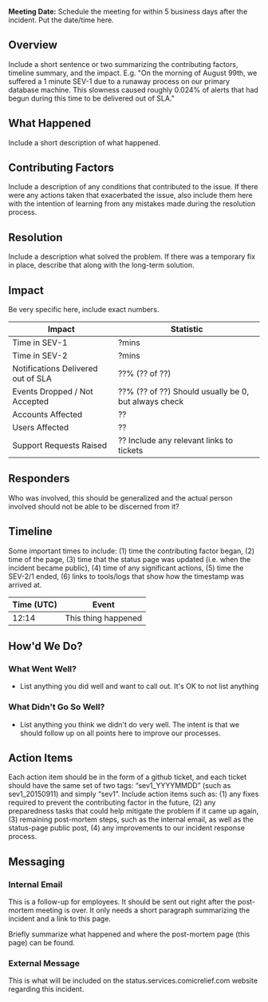 **Meeting Date:** Schedule the meeting for within 5 business days after the incident. Put the date/time here.

## Overview
Include a short sentence or two summarizing the contributing factors, timeline summary, and the impact. E.g. "On the morning of August 99th, we suffered a 1 minute SEV-1 due to a runaway process on our primary database machine. This slowness caused roughly 0.024% of alerts that had begun during this time to be delivered out of SLA."

## What Happened
Include a short description of what happened.

## Contributing Factors
Include a description of any conditions that contributed to the issue. If there were any actions taken that exacerbated the issue, also include them here with the intention of learning from any mistakes made during the resolution process.

## Resolution
Include a description what solved the problem. If there was a temporary fix in place, describe that along with the long-term solution.

## Impact
Be very specific here, include exact numbers.

| Impact                             | Statistic                                                |
|------------------------------------|------------------------------------------------------|
| Time in SEV-1                      | ?mins                                                |
| Time in SEV-2                      | ?mins                                                |
| Notifications Delivered out of SLA | ??% (?? of ??)                                       |
| Events Dropped / Not Accepted      | ??% (?? of ??) Should usually be 0, but always check |
| Accounts Affected                  | ??                                                   |
| Users Affected                     | ??                                                   |
| Support Requests Raised            | ?? Include any relevant links to tickets             |

## Responders
Who was involved, this should be generalized and the actual person involved should not be able to be discerned from it?

## Timeline

Some important times to include: (1) time the contributing factor began, (2) time of the page, (3) time that the status page was updated (i.e. when the incident became public), (4) time of any significant actions, (5) time the SEV-2/1 ended, (6) links to tools/logs that show how the timestamp was arrived at.

| Time (UTC) | Event               |
|------------|---------------------|
| 12:14      | This thing happened |

## How'd We Do?

### What Went Well?

* List anything you did well and want to call out. It's OK to not list anything

### What Didn't Go So Well?

* List anything you think we didn't do very well. The intent is that we should follow up on all points here to improve our processes.

## Action Items

Each action item should be in the form of a github ticket, and each ticket should have the same set of two tags: “sev1_YYYYMMDD” (such as sev1_20150911) and simply “sev1”. Include action items such as: (1) any fixes required to prevent the contributing factor in the future, (2) any preparedness tasks that could help mitigate the problem if it came up again, (3) remaining post-mortem steps, such as the internal email, as well as the status-page public post, (4) any improvements to our incident response process.

## Messaging

### Internal Email

This is a follow-up for employees. It should be sent out right after the post-mortem meeting is over. It only needs a short paragraph summarizing the incident and a link to this page.

Briefly summarize what happened and where the post-mortem page (this page) can be found.

### External Message

This is what will be included on the status.services.comicrelief.com website regarding this incident.
